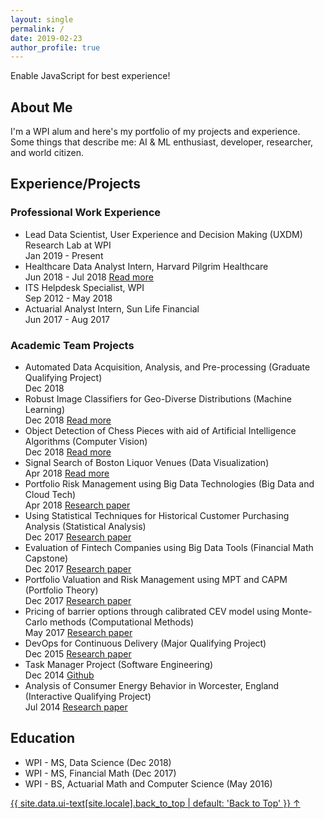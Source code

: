 ```yaml
---
layout: single
permalink: /
date: 2019-02-23
author_profile: true
---
```


<noscript><p class="notice--warning">Enable JavaScript for best experience!</p></noscript>

<h2 id="about">About Me</h2>

<p>
I'm a WPI alum and here's my portfolio of my projects and experience. Some things that describe me: AI & ML enthusiast, developer, researcher, and world citizen.</p>

<h2 id="projects">Experience/Projects</h2>

<h3 id="acad">Professional Work Experience</h3>
<ul class="ul1">
    <li>Lead Data Scientist, User Experience and Decision Making (UXDM) Research Lab at WPI</li>
        <i class="fa fa-calendar fa-fw"></i> Jan 2019 - Present
    <li>Healthcare Data Analyst Intern, Harvard Pilgrim Healthcare</li>
        <i class="fa fa-calendar fa-fw"></i> Jun 2018 - Jul 2018
        <a class="a_class" href="/hphc/">
            <i class="fa fa-link fa-fw"></i> Read more
        </a>
    <li>ITS Helpdesk Specialist, WPI</li>
        <i class="fa fa-calendar fa-fw"></i> Sep 2012 - May 2018
    <li>Actuarial Analyst Intern, Sun Life Financial</li>
        <i class="fa fa-calendar fa-fw"></i> Jun 2017 - Aug 2017
</ul>

<h3 id="acad">Academic Team Projects</h3>
<ul class="ul1">
    <li>Automated Data Acquisition, Analysis, and Pre-processing (Graduate Qualifying Project)</li>
        <i class="fa fa-calendar fa-fw"></i> Dec 2018
    <li>Robust Image Classifiers for Geo-Diverse Distributions (Machine Learning)</li>
        <i class="fa fa-calendar fa-fw"></i> Dec 2018
        <a class="a_class" href="/blog/PythonProjectsJanMeetup/">
            <i class="fa fa-link fa-fw"></i> Read more
        </a>
    <li>Object Detection of Chess Pieces with aid of Artificial Intelligence Algorithms (Computer Vision)</li>
        <i class="fa fa-calendar fa-fw"></i> Dec 2018
        <a class="a_class" href="/blog/PythonProjectsJanMeetup/">
            <i class="fa fa-link fa-fw"></i> Read more
        </a>
    <li>Signal Search of Boston Liquor Venues (Data Visualization)</li>
        <i class="fa fa-calendar fa-fw"></i> Apr 2018
        <a class="a_class" href="/proj/datavisfinal/">
            <i class="fa fa-link fa-fw"></i> Read more
        </a>
    <li>Portfolio Risk Management using Big Data Technologies (Big Data and Cloud Tech)</li>
        <i class="fa fa-calendar fa-fw"></i> Apr 2018
        <a class="a_class" href="/assets/img/Final_Proposal_503.pdf" target="_blank">
            <i class="fa fa-book fa-fw"></i> Research paper
        </a>
    <li>Using Statistical Techniques for Historical Customer Purchasing Analysis (Statistical Analysis)</li>
        <i class="fa fa-calendar fa-fw"></i> Dec 2017
        <a class="a_class" href="/assets/img/DS502-FINAL_Paper.pdf" target="_blank">
            <i class="fa fa-book fa-fw"></i> Research paper
        </a>
    <li>Evaluation of Fintech Companies using Big Data Tools (Financial Math Capstone)</li>
        <i class="fa fa-calendar fa-fw"></i> Dec 2017
        <a class="a_class" href="/assets/img/Fintech-Graduate-Final-Report_V2-draft.pdf" target="_blank">
            <i class="fa fa-book fa-fw"></i> Research paper
        </a>
    <li>Portfolio Valuation and Risk Management using MPT and CAPM (Portfolio Theory)</li>
        <i class="fa fa-calendar fa-fw"></i> Dec 2017
        <a class="a_class" href="/assets/img/MA_574_Final_Report.pdf" target="_blank">
            <i class="fa fa-book fa-fw"></i> Research paper
        </a>
    <li>Pricing of barrier options through calibrated CEV model using Monte-Carlo methods (Computational Methods)</li>
        <i class="fa fa-calendar fa-fw"></i> May 2017
        <a class="a_class" href="/assets/img/ma573_project(FINAL).pdf" target="_blank">
            <i class="fa fa-book fa-fw"></i> Research paper
        </a>
    <li>DevOps for Continuous Delivery (Major Qualifying Project)</li>
        <i class="fa fa-calendar fa-fw"></i> Dec 2015
        <a class="a_class" href="/assets/img/WallSt_Barclays2_paper_final_withMathMQP.pdf" target="_blank">
            <i class="fa fa-book fa-fw"></i> Research paper
        </a>
    <li>Task Manager Project (Software Engineering)</li>
        <i class="fa fa-calendar fa-fw"></i> Dec 2014
        <a class="a_class" href="https://github.com/SixAppeal/wpi-suite" target="_blank">
            <i class="fa fa-code fa-fw"></i> Github
        </a>
    <li>Analysis of Consumer Energy Behavior in Worcester, England (Interactive Qualifying Project)</li>
        <i class="fa fa-calendar fa-fw"></i> Jul 2014
        <a class="a_class" href="/assets/img/Analyis_of_consumer_energy_behavior_in_the_Arboretum_IQP.pdf" target="_blank">
            <i class="fa fa-book fa-fw"></i> Research paper
        </a>
    
</ul>

<h2 id="education">Education</h2>

<ul>
    <li>WPI - MS, Data Science (Dec 2018)</li>
    <li>WPI - MS, Financial Math (Dec 2017)</li>
    <li>WPI - BS, Actuarial Math and Computer Science (May 2016)</li>
</ul>

<a href="#page-title" class="back-to-top"> {{ site.data.ui-text[site.locale].back_to_top | default: 'Back to Top' }} &uarr;
</a>



